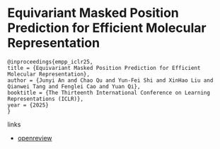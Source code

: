 # Equivariant Masked Position Prediction for Efficient Molecular Representation

```
@inproceedings{empp_iclr25,
title = {Equivariant Masked Position Prediction for Efficient Molecular Representation},
author = {Junyi An and Chao Qu and Yun-Fei Shi and XinHao Liu and Qianwei Tang and Fenglei Cao and Yuan Qi},
booktitle = {The Thirteenth International Conference on Learning Representations (ICLR)},
year = {2025}
}
```

links
- [openreview](https://openreview.net/forum?id=Nue5iMj8n6)
